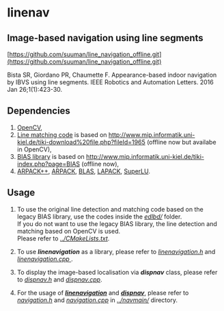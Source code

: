 # linenav

## Image-based navigation using line segments
[https://github.com/suuman/line_navigation_offline.git](https://github.com/suuman/line_navigation_offline.git)

Bista SR, Giordano PR, Chaumette F. Appearance-based indoor navigation by IBVS using line segments. IEEE Robotics and Automation Letters. 2016 Jan 26;1(1):423-30.

## Dependencies
1. [OpenCV](https://opencv.org/),
2. [Line matching code](http://www.mip.informatik.uni-kiel.de/tiki-download%20file.php?fileId=1965) is based on http://www.mip.informatik.uni-kiel.de/tiki-download%20file.php?fileId=1965 (offline now but availabe in OpenCV),
2. [BIAS library](http://www.mip.informatik.uni-kiel.de/tiki-index.php?page=BIAS) is based on http://www.mip.informatik.uni-kiel.de/tiki-index.php?page=BIAS (offline now),
3. [ARPACK++](http://www.ime.unicamp.br/~chico/arpack++/), [ARPACK](https://www.caam.rice.edu/software/ARPACK/), [BLAS](http://www.netlib.org/blas/), [LAPACK](http://www.netlib.org/lapack/), [SuperLU](https://portal.nersc.gov/project/sparse/superlu/).

## Usage
1. To use the original line detection and matching code based on the legacy BIAS library, use the codes inside the [*edlbd/*](https://github.com/suuman/pepper_navigation/tree/main/linenav/edlbd) folder.  
If you do not want to use the legacy BIAS library, the line detection and matching based on OpenCV is used.  
Please refer to [*../CMakeLists.txt*](https://github.com/suuman/pepper_navigation/blob/main/CMakeLists.txt).

2. To use ***linenavigation*** as a library, please refer to [*linenavigation.h*](https://github.com/suuman/pepper_navigation/blob/main/linenav/linenavigation.h) and [*linenavigation.cpp*
](https://github.com/suuman/pepper_navigation/blob/main/linenav/linenavigation.cpp).
3. To display the image-based localisation via ***dispnav*** class, please refer to [*dispnav.h*](https://github.com/suuman/pepper_navigation/blob/main/linenav/dispnav.h) and [*dispnav.cpp*](https://github.com/suuman/pepper_navigation/blob/main/linenav/dispnav.cpp).

4. For the usage of *[**linenavigation**](https://github.com/suuman/pepper_navigation/blob/main/linenav/linenavigation.h)* and *[**dispnav**](https://github.com/suuman/pepper_navigation/blob/main/linenav/dispnav.h)*, please refer to [*navigation.h*](https://github.com/suuman/pepper_navigation/blob/main/navmain/navigation.h) and [*navigation.cpp*](https://github.com/suuman/pepper_navigation/blob/main/navmain/navigation.cpp) in [*../navmain/*](https://github.com/suuman/pepper_navigation/tree/main/navmain) directory.